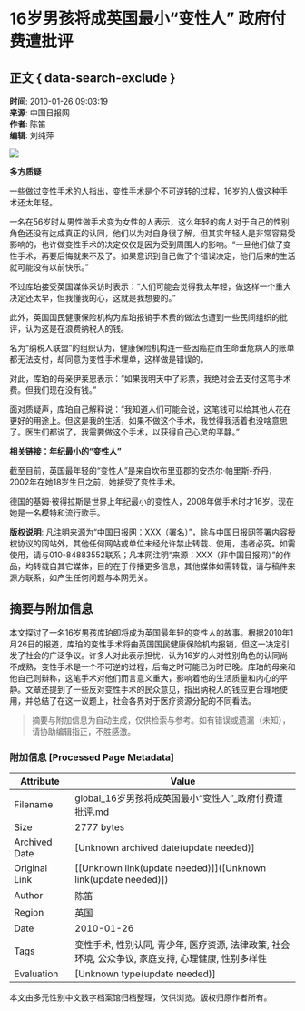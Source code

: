 # 16岁男孩将成英国最小“变性人” 政府付费遭批评

## 正文 { data-search-exclude }


**时间**: 2010-01-26 09:03:19  
**来源**: 中国日报网  
**作者**: 陈笛  
**编辑**: 刘纯萍  

![](http://www.chinadaily.com.cn/hqbl/tplimages/17902.files/article_comments.jpg)

**多方质疑**

一些做过变性手术的人指出，变性手术是个不可逆转的过程，16岁的人做这种手术还太年轻。

一名在56岁时从男性做手术变为女性的人表示，这么年轻的病人对于自己的性别角色还没有达成真正的认同，他们以为对自身很了解，但其实年轻人是非常容易受影响的，也许做变性手术的决定仅仅是因为受到周围人的影响。“一旦他们做了变性手术，再要后悔就来不及了。如果意识到自己做了个错误决定，他们后来的生活就可能没有以前快乐。”

不过库珀接受英国媒体采访时表示：“人们可能会觉得我太年轻，做这样一个重大决定还太早，但我懂我的心，这就是我想要的。”

此外，英国国民健康保险机构为库珀报销手术费的做法也遭到一些民间组织的批评，认为这是在浪费纳税人的钱。

名为“纳税人联盟”的组织认为，健康保险机构连一些因癌症而生命垂危病人的账单都无法支付，却同意为变性手术埋单，这样做是错误的。

对此，库珀的母亲伊莱恩表示：“如果我明天中了彩票，我绝对会去支付这笔手术费。但我们现在没有钱。”

面对质疑声，库珀自己解释说：“我知道人们可能会说，这笔钱可以给其他人花在更好的用途上。但这是我的生活，如果不做这个手术，我觉得我活着也没啥意思了。医生们都说了，我需要做这个手术，以获得自己心灵的平静。”

**相关链接：年纪最小的“变性人”**

截至目前，英国最年轻的“变性人”是来自坎布里亚郡的安杰尔·帕里斯-乔丹，2002年在她18岁生日之前，她接受了变性手术。

德国的基姆·彼得拉斯是世界上年纪最小的变性人，2008年做手术时才16岁。现在她是一名模特和流行歌手。

**版权说明**: 凡注明来源为“中国日报网：XXX（署名）”，除与中国日报网签署内容授权协议的网站外，其他任何网站或单位未经允许禁止转载、使用，违者必究。如需使用，请与010-84883552联系；凡本网注明“来源：XXX（非中国日报网）”的作品，均转载自其它媒体，目的在于传播更多信息，其他媒体如需转载，请与稿件来源方联系，如产生任何问题与本网无关。
<!-- tcd_original_link https://global.chinadaily.com.cn/hqbl/2010-01/26/content_9376745_2.htm -->


## 摘要与附加信息

<!-- tcd_abstract -->
本文探讨了一名16岁男孩库珀即将成为英国最年轻的变性人的故事。根据2010年1月26日的报道，库珀的变性手术将由英国国民健康保险机构报销，但这一决定引发了社会的广泛争议。许多人对此表示担忧，认为16岁的人对性别角色的认同尚不成熟，变性手术是一个不可逆的过程，后悔之时可能已为时已晚。库珀的母亲和他自己则辩称，这笔手术对他们而言意义重大，影响着他的生活质量和内心的平静。文章还提到了一些反对变性手术的民众意见，指出纳税人的钱应更合理地使用，并总结了在这一议题上，社会各界对于医疗资源分配的不同看法。
<!-- tcd_abstract_end -->

> 摘要与附加信息为自动生成，仅供检索与参考。如有错误或遗漏（未知），请协助编辑指正，不胜感激。

### 附加信息 [Processed Page Metadata]

| Attribute       | Value                                  |
|-----------------|----------------------------------------|
| Filename        | global_16岁男孩将成英国最小“变性人”_政府付费遭批评.md                             |
| Size            | 2777 bytes                           |
| Archived Date   | [Unknown archived date(update needed)]                             |
| Original Link   | [[Unknown link(update needed)]]([Unknown link(update needed)])                       |
| Author          | 陈笛                               |
| Region          | 英国                               |
| Date            | 2010-01-26                                 |
| Tags            | 变性手术, 性别认同, 青少年, 医疗资源, 法律政策, 社会环境, 公众争议, 家庭支持, 心理健康, 性别多样性                                 |
| Evaluation            | [Unknown type(update needed)]                                 |
<!-- tcd_table_end -->

本文由多元性别中文数字档案馆归档整理，仅供浏览。版权归原作者所有。
